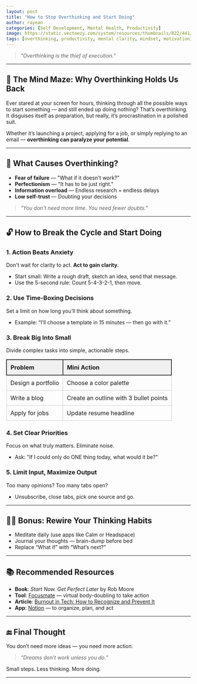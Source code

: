 ```yaml
---
layout: post
title: "How to Stop Overthinking and Start Doing"
author: rayean
categories: [Self Development, Mental Health, Productivity]
image: https://static.vecteezy.com/system/resources/thumbnails/022/441/321/large/animated-mono-male-programmer-job-problem-solving-coding-thin-line-flat-character-animation-on-white-with-alpha-channel-transparency-monochromatic-cartoon-style-4k-footage-for-web-design-video.jpg
tags: [overthinking, productivity, mental clarity, mindset, motivation]
---
```


> _"Overthinking is the thief of execution."_

---

## 🧠 The Mind Maze: Why Overthinking Holds Us Back

Ever stared at your screen for hours, thinking through all the possible ways to start something — and still ended up doing nothing? That’s overthinking.
It disguises itself as preparation, but really, it’s procrastination in a polished suit.

Whether it’s launching a project, applying for a job, or simply replying to an email — **overthinking can paralyze your potential**.

---

## 🚦 What Causes Overthinking?

- **Fear of failure** — "What if it doesn't work?"
- **Perfectionism** — "It has to be just right."
- **Information overload** — Endless research = endless delays
- **Low self-trust** — Doubting your decisions

> _"You don't need more time. You need fewer doubts."_

---

## 🔓 How to Break the Cycle and Start Doing

### 1. **Action Beats Anxiety**

Don't wait for clarity to act. **Act to gain clarity**.

- Start small: Write a rough draft, sketch an idea, send that message.
- Use the 5-second rule: Count 5-4-3-2-1, then move.

### 2. **Use Time-Boxing Decisions**

Set a limit on how long you’ll think about something.

- Example: “I’ll choose a template in 15 minutes — then go with it.”

### 3. **Break Big Into Small**

Divide complex tasks into simple, actionable steps.

<table style="width:100%; border-collapse: collapse; margin-top: 1em;">
  <thead>
    <tr style="background-color:#f0f0f0;">
      <th style="border: 2px solid #333; padding: 10px; text-align: left;">Problem</th>
      <th style="border: 2px solid #333; padding: 10px; text-align: left;">Mini Action</th>
    </tr>
  </thead>
  <tbody>
    <tr>
      <td style="border: 1px solid #ccc; padding: 10px;">Design a portfolio</td>
      <td style="border: 1px solid #ccc; padding: 10px;">Choose a color palette</td>
    </tr>
    <tr>
      <td style="border: 1px solid #ccc; padding: 10px;">Write a blog</td>
      <td style="border: 1px solid #ccc; padding: 10px;">Create an outline with 3 bullet points</td>
    </tr>
    <tr>
      <td style="border: 1px solid #ccc; padding: 10px;">Apply for jobs</td>
      <td style="border: 1px solid #ccc; padding: 10px;">Update resume headline</td>
    </tr>
  </tbody>
</table>

### 4. **Set Clear Priorities**

Focus on what truly matters. Eliminate noise.

- Ask: "If I could only do ONE thing today, what would it be?"

### 5. **Limit Input, Maximize Output**

Too many opinions? Too many tabs open?

- Unsubscribe, close tabs, pick one source and go.

---

## 🧘‍♀️ Bonus: Rewire Your Thinking Habits

- Meditate daily (use apps like Calm or Headspace)
- Journal your thoughts — brain-dump before bed
- Replace “What if” with “What’s next?”

---

## 📚 Recommended Resources

- **Book**: _Start Now. Get Perfect Later_ by Rob Moore
- **Tool**: [Focusmate](https://www.focusmate.com/) — virtual body-doubling to take action
- **Article**: [Burnout in Tech: How to Recognize and Prevent It](https://rayean-mahmud.github.io/burnout-in-tech-prevention/)
- **App**: [Notion](https://www.notion.so/) — to organize, plan, and act

---

## 🔚 Final Thought

You don’t need more ideas — you need more action.

> _“Dreams don’t work unless you do.”_

Small steps. Less thinking. More doing.

---

